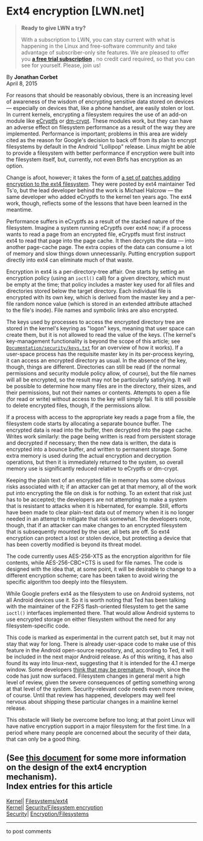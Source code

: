 # Ext4 encryption [LWN.net]

> **Ready to give LWN a try?**
> 
> With a subscription to LWN, you can stay current with what is happening in the Linux and free-software community and take advantage of subscriber-only site features. We are pleased to offer you **[a free trial subscription](https://lwn.net/Promo/nst-trial/claim)** , no credit card required, so that you can see for yourself. Please, join us! 

By **Jonathan Corbet**  
April 8, 2015 

For reasons that should be reasonably obvious, there is an increasing level of awareness of the wisdom of encrypting sensitive data stored on devices — especially on devices that, like a phone handset, are easily stolen or lost. In current kernels, encrypting a filesystem requires the use of an add-on module like [eCryptfs](/Articles/156921/) or [dm-crypt](http://en.wikipedia.org/wiki/Dm-crypt). These modules work, but they can have an adverse effect on filesystem performance as a result of the way they are implemented. Performance is important; problems in this area are widely cited as the reason for Google's decision to back off from its plan to encrypt filesystems by default in the Android "Lollipop" release. Linux might be able to provide a filesystem with better performance if encryption were built into the filesystem itself, but, currently, not even Btrfs has encryption as an option. 

Change is afoot, however; it takes the form of [a set of patches adding encryption to the ext4 filesystem](/Articles/639262/). They were posted by ext4 maintainer Ted Ts'o, but the lead developer behind the work is Michael Halcrow — the same developer who added eCryptfs to the kernel ten years ago. The ext4 work, though, reflects some of the lessons that have been learned in the meantime. 

Performance suffers in eCryptfs as a result of the stacked nature of the filesystem. Imagine a system running eCryptfs over ext4 now; if a process wants to read a page from an encrypted file, eCryptfs must first instruct ext4 to read that page into the page cache. It then decrypts the data — into another page-cache page. The extra copies of the data can consume a lot of memory and slow things down unnecessarily. Putting encryption support directly into ext4 can eliminate much of that waste. 

Encryption in ext4 is a per-directory-tree affair. One starts by setting an encryption policy (using an `ioctl()` call) for a given directory, which must be empty at the time; that policy includes a master key used for all files and directories stored below the target directory. Each individual file is encrypted with its own key, which is derived from the master key and a per-file random nonce value (which is stored in an extended attribute attached to the file's inode). File names and symbolic links are also encrypted. 

The keys used by processes to access the encrypted directory tree are stored in the kernel's keyring as "logon" keys, meaning that user space can create them, but it is not allowed to read the value of the keys. (The kernel's key-management functionality is beyond the scope of this article; see [`Documentation/security/keys.txt`](/Articles/639523/) for an overview of how it works). If a user-space process has the requisite master key in its per-process keyring, it can access an encrypted directory as usual. In the absence of the key, though, things are different. Directories can still be read (if the normal permissions and security module policy allow, of course), but the file names will all be encrypted, so the result may not be particularly satisfying. It will be possible to determine how many files are in the directory, their sizes, and their permissions, but not their names or contents. Attempts to open a file (for read or write) without access to the key will simply fail. It is still possible to delete encrypted files, though, if the permissions allow. 

If a process with access to the appropriate key reads a page from a file, the filesystem code starts by allocating a separate bounce buffer. The encrypted data is read into the buffer, then decrypted into the page cache. Writes work similarly: the page being written is read from persistent storage and decrypted if necessary; then the new data is written, the data is encrypted into a bounce buffer, and written to permanent storage. Some extra memory is used during the actual encryption and decryption operations, but then it is immediately returned to the system, so overall memory use is significantly reduced relative to eCryptfs or dm-crypt. 

Keeping the plain text of an encrypted file in memory has some obvious risks associated with it; if an attacker can get at that memory, all of the work put into encrypting the file on disk is for nothing. To an extent that risk just has to be accepted; the developers are not attempting to make a system that is resistant to attacks when it is hibernated, for example. Still, efforts have been made to clear plain-text data out of memory when it is no longer needed in an attempt to mitigate that risk somewhat. The developers note, though, that if an attacker can make changes to an encrypted filesystem that is subsequently mounted by the user, all bets are off. So ext4 encryption can protect a lost or stolen device, but protecting a device that has been covertly modified is beyond its threat model. 

The code currently uses AES-256-XTS as the encryption algorithm for file contents, while AES-256-CBC+CTS is used for file names. The code is designed with the idea that, at some point, it will be desirable to change to a different encryption scheme; care has been taken to avoid wiring the specific algorithm too deeply into the filesystem. 

While Google prefers ext4 as the filesystem to use on Android systems, not all Android devices use it. So it is worth noting that Ted has been talking with the maintainer of the F2FS flash-oriented filesystem to get the same `ioctl()` interfaces implemented there. That would allow Android systems to use encrypted storage on either filesystem without the need for any filesystem-specific code. 

This code is marked as experimental in the current patch set, but it may not stay that way for long. There is already user-space code to make use of this feature in the Android open-source repository, and, according to Ted, it will be included in the next major Android release. As of this writing, it has also found its way into linux-next, suggesting that it is intended for the 4.1 merge window. Some developers [think that may be premature](/Articles/639433/), though, since the code has just now surfaced. Filesystem changes in general merit a high level of review, given the severe consequences of getting something wrong at that level of the system. Security-relevant code needs even more review, of course. Until that review has happened, developers may well feel nervous about shipping these particular changes in a mainline kernel release. 

This obstacle will likely be overcome before too long; at that point Linux will have native encryption support in a major filesystem for the first time. In a period where many people are concerned about the security of their data, that can only be a good thing. 

(See [this document](https://docs.google.com/document/d/1ft26lUQyuSpiu6VleP70_npaWdRfXFoNnB8JYnykNTg) for some more information on the design of the ext4 encryption mechanism).  
Index entries for this article  
---  
[Kernel](/Kernel/Index)| [Filesystems/ext4](/Kernel/Index#Filesystems-ext4)  
[Kernel](/Kernel/Index)| [Security/Filesystem encryption](/Kernel/Index#Security-Filesystem_encryption)  
[Security](/Security/Index/)| [Encryption/Filesystems](/Security/Index/#Encryption-Filesystems)  
  


* * *

to post comments 

